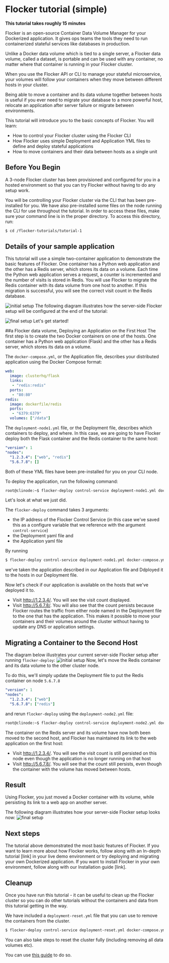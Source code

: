 # Flocker tutorial (simple)

**This tutorial takes roughly 15 minutes**

Flocker is an open-source Container Data Volume Manager for your Dockerized application. 
It gives ops teams the tools they need to run containerized stateful services like databases in production.

Unlike a Docker data volume which is tied to a single server, a Flocker data volume, called a dataset, is portable and can be used with any container, no matter where that container is running in your Flocker cluster.

When you use the Flocker API or CLI to manage your stateful microservice, your volumes will follow your containers when they move between different hosts in your cluster.  

Being able to move a container and its data volume together between hosts is useful if you ever need to migrate your database to a more powerful host, relocate an application after server failure or migrate between environments. 

This tutorial will introduce you to the basic concepts of Flocker.
You will learn:

* How to control your Flocker cluster using the Flocker CLI
* How Flocker uses simple Deployment and Application YML files to define and deploy stateful applications
* How to move containers and their data between hosts as a single unit

## Before You Begin
A 3-node Flocker cluster has been provisioned and configured for you in a hosted environment so that you can try Flocker without having to do any setup work.

You will be controlling your Flocker cluster via the CLI that has been pre-installed for you. We have also pre-installed some files on the node running the CLI for use throughout the tutorial.  In order to access these files, make sure your command line is in the proper directory.  To access this directory, run:

```bash
$ cd /flocker-tutorials/tutorial-1
```

## Details of your sample application

This tutorial will use a simple two-container application to demonstrate the basic features of Flocker.  One container has a Python web application and the other has a Redis server, which stores its data on a volume.  Each time the Python web application serves a request, a counter is incremented and the number of visits is stored in Redis.  You will use Flocker to migrate the Redis container with its data volume from one host to another.  If this migration is successful, you will see the correct visit count in the Redis database.

![initial setup](https://rawgithub.com/binocarlos/trueability/master/tutorials/images/flocker-tutorial-initial-setup.svg "In the initial server-side Flocker setup there are two servers, one of which has two Docker containers running; one container is a running a web application, the other has a Redis database with a volume.")
The following diagram illustrates how the server-side Flocker setup will be configured at the end of the tutorial:

![final setup](https://rawgithub.com/binocarlos/trueability/master/tutorials/images/flocker-tutorial-final-setup.svg "Following the completion of this tutorial the server-side Flocker setup will be configured with the web application still running within a container on the first server, while the Redis server with a volume is running on the second server.")
Let's get started!

##a Flocker data volume, Deploying an Application on the First Host
The first step is to create the two Docker containers on one of the hosts.
One container has a Python web application (Flask) and the other has a Redis server, which stores its data on a volume.

The `docker-compose.yml`, or the Application file, describes your distributed application using the Docker Compose format:

```yaml
web:
  image: clusterhq/flask
  links:
   - "redis:redis"
  ports:
   - "80:80"
redis:
  image: dockerfile/redis
  ports:
   - "6379:6379"
  volumes: ["/data"]
```

The `deployment-node1.yml` file, or the Deployment file, describes which containers to deploy, and where. In this case, we are going to have Flocker deploy both the Flask container and the Redis container to the same host:

```yaml
"version": 1
"nodes":
  "1.2.3.4": ["web", "redis"]
  "5.6.7.8": []
```

Both of these YML files have been pre-installed for you on your CLI node.

To deploy the application, run the following command:

```bash
root@clinode:~$ flocker-deploy control-service deployment-node1.yml docker-compose.yml
```
Let's look at what we just did.

The `flocker-deploy` command takes 3 arguments:  

* the IP address of the Flocker Control Service (in this case we've saved this as a configure variable that we reference with the argument `control-service`)
* the Deployment yaml file and
* the Application yaml file

By running 

```bash
$ flocker-deploy control-service deployment-node1.yml docker-compose.yml
```
we've taken the application described in our Application file and Ddployed it to the hosts in our Deployment file.

Now let's check if our application is available on the hosts that we've deployed it to.

* Visit http://1.2.3.4/.
  You will see the visit count displayed.
* Visit http://5.6.7.8/.
  You will also see that the count persists because Flocker routes the traffic from either node named in the Deployment file to the one that has the application.  This makes it possible to move your containers and their volumes around the cluster without having to update any DNS or application settings.

## Migrating a Container to the Second Host

The diagram below illustrates your current server-side Flocker setup after running `flocker-deploy`:
![initial setup](https://rawgithub.com/binocarlos/trueability/master/tutorials/images/flocker-tutorial-initial-setup.svg "In the server-side Flocker setup there are two servers, one of which has two Docker containers running; one container is a running a web application, the other has a Redis database with a volume.")
Now, let's move the Redis container and its data volume to the other cluster node.

To do this, we'll simply update the Deployment file to put the Redis container on node `5.6.7.8`

```yaml
"version": 1
"nodes":
  "1.2.3.4": ["web"]
  "5.6.7.8": ["redis"]
```

and rerun `flocker-deploy` using the `deployment-node2.yml` file:

```bash
root@clinode:~$ flocker-deploy control-service deployment-node2.yml docker-compose.yml
```

The container on the Redis server and its volume have now both been moved to the second host, and Flocker has maintained its link to the web application on the first host:

* Visit http://1.2.3.4/.
  You will see the visit count is still persisted on this node even though the application is no longer running on that host
* Visit http://5.6.7.8/.
  You will see that the count still persists, even though the container with the volume has moved between hosts.

## Result
Using Flocker, you just moved a Docker container with its volume, while persisting its link to a web app on another server.

The following diagram illustrates how your server-side Flocker setup looks now:
![final setup](https://rawgithub.com/binocarlos/trueability/master/tutorials/images/flocker-tutorial-final-setup.svg "The web application is still running within a container on the first server, while the Redis server with a volume is now running on the second server.")

## Next steps
The tutorial above demonstrated the most basic features of Flocker.  If you want to learn more about how Flocker works, follow along with an In-depth tutorial [link] in your live demo environment or try deploying and migrating your own Dockerized application.  If you want to install Flocker in your own environment, follow along with our Installation guide [link].

## Cleanup

Once you have run this tutorial - it can be useful to clean up the Flocker cluster so you can do other tutorials without the containers and data from this tutorial getting in the way.

We have included a `deployment-reset.yml` file that you can use to remove the containers from the cluster.

```bash
$ flocker-deploy control-service deployment-reset.yml docker-compose.yml
```

You can also take steps to reset the cluster fully (including removing all data volumes etc).

You can use [this guide](http://build.clusterhq.com/results/docs/master/build-7878/using/administering/cleanup.html) to do so.

